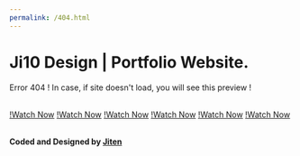 ```yaml
---
permalink: /404.html
---
```


# Ji10 Design | Portfolio Website.

Error 404 ! In case, if site doesn't load, you will see this preview !
<br><br>

[!Watch Now](https://github.com/ji10raj/Single-Page-Portfolio-Website/blob/main/Screenshots/Home.PNG)
[!Watch Now](https://github.com/ji10raj/Single-Page-Portfolio-Website/blob/main/Screenshots/Services.PNG)
[!Watch Now](https://github.com/ji10raj/Single-Page-Portfolio-Website/blob/main/Screenshots/projects.PNG)
[!Watch Now](https://github.com/ji10raj/Single-Page-Portfolio-Website/blob/main/Screenshots/about.PNG)
[!Watch Now](https://github.com/ji10raj/Single-Page-Portfolio-Website/blob/main/Screenshots/contact.PNG)
[!Watch Now](https://github.com/ji10raj/Single-Page-Portfolio-Website/blob/main/Screenshots/footer.png)
<br><br>

<b>Coded and Designed by [Jiten](https://github.com/Ji10raj) </b>
